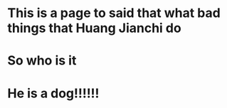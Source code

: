 # This is a page to said that what bad things that Huang Jianchi do
# So who is it
# He is a dog!!!!!!